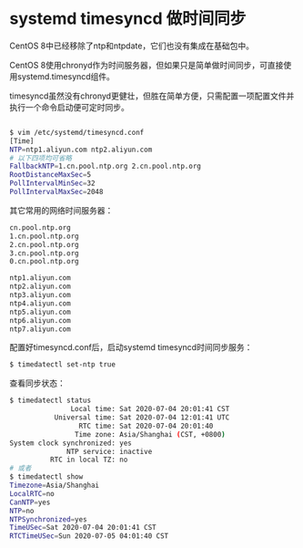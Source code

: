 # systemd timesyncd 做时间同步

CentOS 8中已经移除了ntp和ntpdate，它们也没有集成在基础包中。

CentOS 8使用chronyd作为时间服务器，但如果只是简单做时间同步，可直接使用systemd.timesyncd组件。

timesyncd虽然没有chronyd更健壮，但胜在简单方便，只需配置一项配置文件并执行一个命令启动便可定时同步。

```bash

$ vim /etc/systemd/timesyncd.conf
[Time]
NTP=ntp1.aliyun.com ntp2.aliyun.com
# 以下四项均可省略
FallbackNTP=1.cn.pool.ntp.org 2.cn.pool.ntp.org
RootDistanceMaxSec=5
PollIntervalMinSec=32
PollIntervalMaxSec=2048
```

其它常用的网络时间服务器：

```bash
cn.pool.ntp.org
1.cn.pool.ntp.org
2.cn.pool.ntp.org
3.cn.pool.ntp.org
0.cn.pool.ntp.org

ntp1.aliyun.com
ntp2.aliyun.com
ntp3.aliyun.com
ntp4.aliyun.com
ntp5.aliyun.com
ntp6.aliyun.com
ntp7.aliyun.com

```

配置好timesyncd.conf后，启动systemd timesyncd时间同步服务：

```bash
$ timedatectl set-ntp true

```

查看同步状态：

```bash
$ timedatectl status
               Local time: Sat 2020-07-04 20:01:41 CST
           Universal time: Sat 2020-07-04 12:01:41 UTC
                 RTC time: Sat 2020-07-04 20:01:40
                Time zone: Asia/Shanghai (CST, +0800)
System clock synchronized: yes
              NTP service: inactive
          RTC in local TZ: no
# 或者
$ timedatectl show 
Timezone=Asia/Shanghai
LocalRTC=no
CanNTP=yes
NTP=no
NTPSynchronized=yes
TimeUSec=Sat 2020-07-04 20:01:41 CST
RTCTimeUSec=Sun 2020-07-05 04:01:40 CST

```
